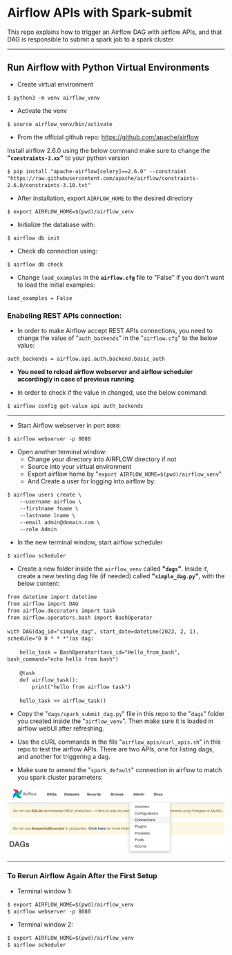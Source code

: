 # Airflow APIs with Spark-submit
This repo explains how to trigger an Airflow DAG with airflow APIs, and that DAG is responsible to submit a spark job to a spark cluster

***

## Run Airflow with Python Virtual Environments

* Create virtual environment
```
$ python3 -m venv airflow_venv
```

* Activate the venv
```
$ source airflow_venv/bin/activate
```

* From the official github repo:
https://github.com/apache/airflow

Install airflow 2.6.0 using the below command
make sure to change the **"`constraints-3.xx`"** to your python version
```
$ pip install "apache-airflow[celery]==2.6.0" --constraint "https://raw.githubusercontent.com/apache/airflow/constraints-2.6.0/constraints-3.10.txt"
 ```

* After installation, export `AIRFLOW_HOME` to the desired directory
```
$ export AIRFLOW_HOME=$(pwd)/airflow_venv
```

* Initialize the database with:
```
$ airflow db init
```

* Check db connection using:
```
$ airflow db check
```

* Change `load_examples` in the **`airflow.cfg`** file to "False" if you don't want to load the initial examples:
```
load_examples = False
```

### **Enabeling REST APIs connection:**
* In order to make Airflow accept REST APIs connections, you need to change the value of "`auth_backends`" in the "`airflow.cfg`" to the below value:

```
auth_backends = airflow.api.auth.backend.basic_auth
```
* **You need to reload airflow webserver and airflow scheduler accordingly in case of previous running**

* In order to check if the value in changed, use the below command:
```
$ airflow config get-value api auth_backends
```
***
* Start Airflow webserver in port `8080`:
```
$ airflow webserver -p 8080
```

* Open another terminal window: 
    * Change your directory into AIRFLOW directory if not
    * Source into your virtual environment
    * Export airflow home by "`export AIRFLOW_HOME=$(pwd)/airflow_venv`"
    * And Create a user for logging into airflow by:
```
$ airflow users create \
    --username airflow \
    --firstname fname \
    --lastname lname \
    --email admin@domain.com \
    --role Admin
```

* In the new terminal window, start airflow scheduler
```
$ airflow scheduler
```

* Create a new folder inside the `airflow_venv` called **"`dags`"**. Inside it, create a new testing dag file (if needed) called **"`simple_dag.py`"**, with the below content:
```
from datetime import datetime
from airflow import DAG
from airflow.decorators import task
from airflow.operators.bash import BashOperator

with DAG(dag_id="simple_dag", start_date=datetime(2023, 2, 1), schedule="0 0 * * *")as dag:

    hello_task = BashOperator(task_id="Hello_from_bash", bash_command="echo hello from bash")

    @task
    def airflow_task():
        print("hello from airflow task")

    hello_task >> airflow_task()
```

* Copy the "`dags/spark_submit_dag.py`" file in this repo to the "`dags`" folder you created inside the "`airflow_venv`". Then make sure it is loaded in airflow webUI after refreshing.

* Use the cURL commands in the file "`airflow_apis/curl_apis.sh`" in this repo to test the airflow APIs. There are two APIs, one for listing dags, and another for triggering a dag.

* Make sure to amend the "`spark_default`" connection in airflow to match you spark cluster parameters:

![plot](./screenshots/airflow_connections.png)

***
### **To Rerun Airflow Again After the First Setup**
* Terminal window 1:
```
$ export AIRFLOW_HOME=$(pwd)/airflow_venv
$ airflow webserver -p 8080
```
* Terminal window 2:
```
$ export AIRFLOW_HOME=$(pwd)/airflow_venv
$ airflow scheduler
```
